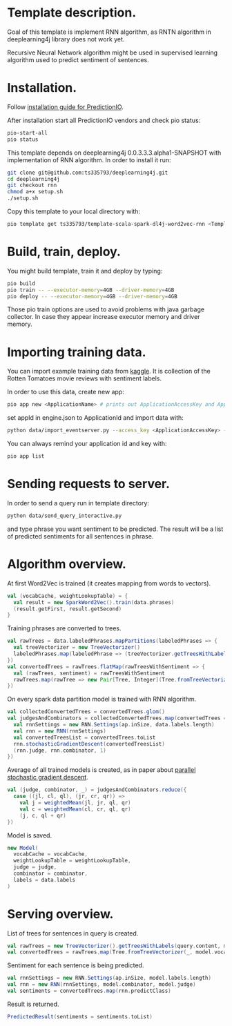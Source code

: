 # Template description.

Goal of this template is implement RNN algorithm, as RNTN algorithm in deeplearning4j library does not work yet.

Recursive Neural Network algorithm might be used in supervised learning algorithm used to predict sentiment of sentences.

# Installation.

Follow [installation guide for PredictionIO](http://docs.prediction.io/install/).

After installation start all PredictionIO vendors and check pio status:

```bash
pio-start-all
pio status
```

This template depends on deeplearning4j 0.0.3.3.3.alpha1-SNAPSHOT with implementation of RNN algorithm. In order to install it run:

```bash
git clone git@github.com:ts335793/deeplearning4j.git
cd deeplearning4j
git checkout rnn
chmod a+x setup.sh
./setup.sh
```

Copy this template to your local directory with:

```bash
pio template get ts335793/template-scala-spark-dl4j-word2vec-rnn <TemplateName>
```

# Build, train, deploy.

You might build template, train it and deploy by typing:

```bash
pio build
pio train -- --executor-memory=4GB --driver-memory=4GB
pio deploy -- --executor-memory=4GB --driver-memory=4GB
```
Those pio train options are used to avoid problems with java garbage collector. In case they appear increase executor memory and driver memory.

# Importing training data.

You can import example training data from [kaggle](https://www.kaggle.com/c/sentiment-analysis-on-movie-reviews/data). It is collection of the Rotten Tomatoes movie reviews with sentiment labels.

In order to use this data, create new app:

```bash
pio app new <ApplicationName> # prints out ApplicationAccessKey and ApplicationId
```

set appId in engine.json to ApplicationId and import data with:

```bash
python data/import_eventserver.py --access_key <ApplicationAccessKey> --file train.tsv
```

You can always remind your application id and key with:

```bash
pio app list
```

# Sending requests to server.

In order to send a query run in template directory:

```bash
python data/send_query_interactive.py
```
and type phrase you want sentiment to be predicted. The result will be a list of predicted sentiments for all sentences in phrase.

# Algorithm overview.

At first Word2Vec is trained (it creates mapping from words to vectors).

```scala
val (vocabCache, weightLookupTable) = {
  val result = new SparkWord2Vec().train(data.phrases)
  (result.getFirst, result.getSecond)
}
```

Training phrases are converted to trees.

```scala
val rawTrees = data.labeledPhrases.mapPartitions(labeledPhrases => {
  val treeVectorizer = new TreeVectorizer()
  labeledPhrases.map(labeledPhrase => (treeVectorizer.getTreesWithLabels(labeledPhrase.phrase, data.labels), labeledPhrase.sentiment))
})
val convertedTrees = rawTrees.flatMap(rawTreesWithSentiment => {
  val (rawTrees, sentiment) = rawTreesWithSentiment
  rawTrees.map(rawTree => new Pair[Tree, Integer](Tree.fromTreeVectorizer(rawTree, vocabCache, weightLookupTable), sentiment))
})
```

On every spark data partition model is trained with RNN algorithm.

```scala
val collectedConvertedTrees = convertedTrees.glom()
val judgesAndCombinators = collectedConvertedTrees.map(convertedTrees => {
  val rnnSettings = new RNN.Settings(ap.inSize, data.labels.length)
  val rnn = new RNN(rnnSettings)
  val convertedTreesList = convertedTrees.toList
  rnn.stochasticGradientDescent(convertedTreesList)
  (rnn.judge, rnn.combinator, 1)
})
```

Average of all trained models is created, as in paper about [parallel stochastic gradient descent](http://www.research.rutgers.edu/~lihong/pub/Zinkevich11Parallelized.pdf).

```scala
val (judge, combinator, _) = judgesAndCombinators.reduce({
  case ((jl, cl, ql), (jr, cr, qr)) =>
    val j = weightedMean(jl, jr, ql, qr)
    val c = weightedMean(cl, cr, ql, qr)
    (j, c, ql + qr)
})
```

Model is saved.

```scala
new Model(
  vocabCache = vocabCache,
  weightLookupTable = weightLookupTable,
  judge = judge,
  combinator = combinator,
  labels = data.labels
)
```

# Serving overview.

List of trees for sentences in query is created.

```scala
val rawTrees = new TreeVectorizer().getTreesWithLabels(query.content, model.labels)
val convertedTrees = rawTrees.map(Tree.fromTreeVectorizer(_, model.vocabCache, model.weightLookupTable))
```

Sentiment for each sentence is being predicted.

```scala
val rnnSettings = new RNN.Settings(ap.inSize, model.labels.length)
val rnn = new RNN(rnnSettings, model.combinator, model.judge)
val sentiments = convertedTrees.map(rnn.predictClass)
```

Result is returned.

```scala
PredictedResult(sentiments = sentiments.toList)
```
